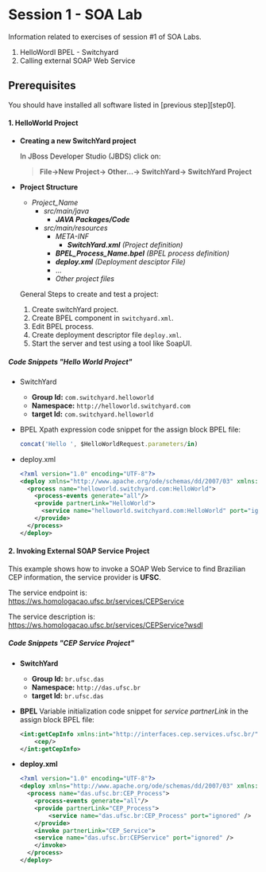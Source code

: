 # Session 1 - SOA Lab

Information related to exercises of session #1 of SOA Labs.

1. HelloWordl BPEL - Switchyard
2. Calling external SOAP Web Service

## Prerequisites
You should have installed all software listed in [previous step][step0].

#### 1. HelloWorld Project

- **Creating a new SwitchYard project**

    In JBoss Developer Studio (JBDS) click on: 
    >**File->New Project-> Other...-> SwitchYard-> SwitchYard Project**

- **Project Structure**
    - _Project_Name_
        -   _src/main/java_
            -  _**JAVA Packages/Code**_ 
        -   _src/main/resources_
            -   _META-INF_
                -  _**SwitchYard.xml** (Project definition)_
            - _**BPEL_Process_Name.bpel** (BPEL process definition)_
            - _**deploy.xml** (Deployment desciptor File)_
            - ...
            - _Other project files_

    General Steps to create and test a project:
    1. Create switchYard project.
    2. Create BPEL component in `switchyard.xml`.
    3. Edit BPEL process.
    4. Create deployment descriptor file `deploy.xml`.
    5. Start the server and test using a tool like SoapUI.
    
##### Code Snippets "Hello World Project"
- SwitchYard
    - **Group Id:** `com.switchyard.helloworld`
    - **Namespace:** `http://helloworld.switchyard.com`
    - **target Id:** `com.switchyard.helloworld`
    
- BPEL Xpath expression code snippet for the assign block BPEL file:
    ```javascript
    concat('Hello ', $HelloWorldRequest.parameters/in)
    ```
- deploy.xml
    ```xml
    <?xml version="1.0" encoding="UTF-8"?>
    <deploy xmlns="http://www.apache.org/ode/schemas/dd/2007/03" xmlns:helloworld.switchyard.com="http://helloworld.switchyard.com">
      <process name="helloworld.switchyard.com:HelloWorld">
        <process-events generate="all"/>
        <provide partnerLink="HelloWorld">
          <service name="helloworld.switchyard.com:HelloWorld" port="ignored"/>
        </provide>
      </process>
    </deploy>
    ```

#### 2. Invoking External SOAP Service Project
This example shows how to invoke a SOAP Web Service to find Brazilian CEP information, the service provider is **UFSC**.

The service endpoint is:
https://ws.homologacao.ufsc.br/services/CEPService

The service description is:
https://ws.homologacao.ufsc.br/services/CEPService?wsdl

##### Code Snippets "CEP Service Project"
- **SwitchYard**
    - **Group Id:** `br.ufsc.das`
    - **Namespace:** `http://das.ufsc.br`
    - **target Id:** `br.ufsc.das`
    
- **BPEL**
    Variable initialization code snippet for _service partnerLink_ in the assign block BPEL file:
    ```xml
    <int:getCepInfo xmlns:int="http://interfaces.cep.services.ufsc.br/">
    	<cep/>
    </int:getCepInfo>
    ```
- **deploy.xml**
    ```xml
    <?xml version="1.0" encoding="UTF-8"?>
    <deploy xmlns="http://www.apache.org/ode/schemas/dd/2007/03" xmlns:das.ufsc.br="http://das.ufsc.br">
      <process name="das.ufsc.br:CEP_Process">
        <process-events generate="all"/>
        <provide partnerLink="CEP_Process">
    		<service name="das.ufsc.br:CEP_Process" port="ignored" />    
        </provide>
        <invoke partnerLink="CEP_Service">
        <service name="das.ufsc.br:CEPService" port="ignored" />
        </invoke>
      </process>
    </deploy>
    ```

